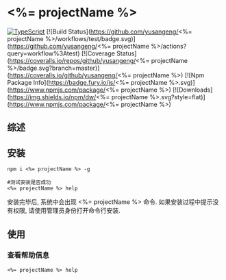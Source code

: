 # <%= projectName %>

[![TypeScript](https://img.shields.io/badge/lang-typescript-blue.svg)](https://www.tslang.cn/) [![Build Status](https://github.com/yusangeng/<%= projectName %>/workflows/test/badge.svg)](https://github.com/yusangeng/<%= projectName %>/actions?query=workflow%3Atest) [![Coverage Status](https://coveralls.io/repos/github/yusangeng/<%= projectName %>/badge.svg?branch=master)](https://coveralls.io/github/yusangeng/<%= projectName %>) [![Npm Package Info](https://badge.fury.io/js/<%= projectName %>.svg)](https://www.npmjs.com/package/<%= projectName %>) [![Downloads](https://img.shields.io/npm/dw/<%= projectName %>.svg?style=flat)](https://www.npmjs.com/package/<%= projectName %>)

## 综述

## 安装

```shell
npm i <%= projectName %> -g

#测试安装是否成功
<%= projectName %> help
```

安装完毕后, 系统中会出现 <%= projectName %> 命令. 如果安装过程中提示没有权限, 请使用管理员身份打开命令行安装.

## 使用

### 查看帮助信息

```shell
<%= projectName %> help
```
